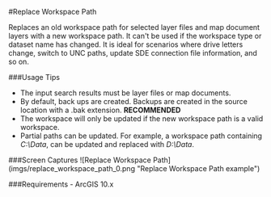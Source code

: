 #Replace Workspace Path

Replaces an old workspace path for selected layer files and map document layers with a new workspace path. It can't be used if the workspace type or dataset name has changed. It is ideal for scenarios where drive letters change, switch to UNC paths, update SDE connection file information, and so on.

###Usage Tips
  - The input search results must be layer files or map documents.
  - By default, back ups are created. Backups are created in the source location with a .bak extension. **RECOMMENDED**
  - The workspace will only be updated if the new workspace path is a valid workspace.
  - Partial paths can be updated. For example, a workspace path containing *C:\Data*, can be updated and replaced with *D:\Data*.

###Screen Captures
![Replace Workspace Path] (imgs/replace_workspace_path_0.png "Replace Workspace Path example")

###Requirements
    - ArcGIS 10.x

[Voyager Search]:http://voyagersearch.com/
[@VoyagerGIS]:https://twitter.com/voyagergis
[github]:https://github.com/voyagersearch/tasks

